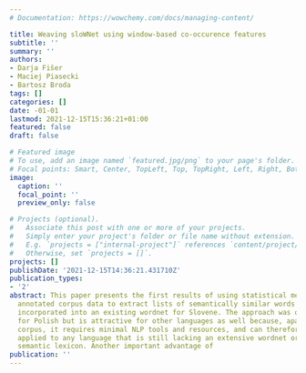 ```yaml
---
# Documentation: https://wowchemy.com/docs/managing-content/

title: Weaving sloWNet using window-based co-occurence features
subtitle: ''
summary: ''
authors:
- Darja Fišer
- Maciej Piasecki
- Bartosz Broda
tags: []
categories: []
date: -01-01
lastmod: 2021-12-15T15:36:21+01:00
featured: false
draft: false

# Featured image
# To use, add an image named `featured.jpg/png` to your page's folder.
# Focal points: Smart, Center, TopLeft, Top, TopRight, Left, Right, BottomLeft, Bottom, BottomRight.
image:
  caption: ''
  focal_point: ''
  preview_only: false

# Projects (optional).
#   Associate this post with one or more of your projects.
#   Simply enter your project's folder or file name without extension.
#   E.g. `projects = ["internal-project"]` references `content/project/deep-learning/index.md`.
#   Otherwise, set `projects = []`.
projects: []
publishDate: '2021-12-15T14:36:21.431710Z'
publication_types:
- '2'
abstract: This paper presents the first results of using statistical methods and linguistically
  annotated corpus data to extract lists of semantically similar words that are then
  incorporated into an existing wordnet for Slovene. The approach was originally developed
  for Polish but is attractive for other languages as well because, apart from a large
  corpus, it requires minimal NLP tools and resources, and can therefore be easily
  applied to any language that is still lacking an extensive wordnet or a similar
  semantic lexicon. Another important advantage of
publication: ''
---
```

